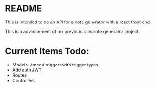 # README

This is intended to be an API for a note generator with a react front end. 

This is a advancement of my previous rails note generator project.

# Current Items Todo:  
- Models: Amend triggers with trigger types
- Add auth JWT
- Routes
- Controllers

